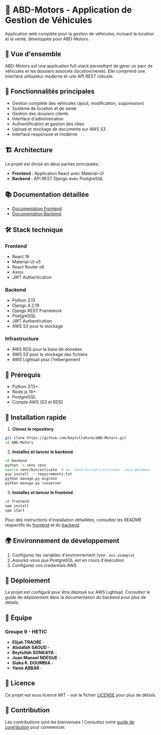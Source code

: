# 🚗 ABD-Motors - Application de Gestion de Véhicules

Application web complète pour la gestion de véhicules, incluant la location et la vente, développée pour ABD-Motors.

## 🌟 Vue d'ensemble

ABD-Motors est une application full-stack permettant de gérer un parc de véhicules et les dossiers associés (location/vente). Elle comprend une interface utilisateur moderne et une API REST robuste.

## 🚀 Fonctionnalités principales

- Gestion complète des véhicules (ajout, modification, suppression)
- Système de location et de vente
- Gestion des dossiers clients
- Interface d'administration
- Authentification et gestion des rôles
- Upload et stockage de documents sur AWS S3
- Interface responsive et moderne

## 🏗️ Architecture

Le projet est divisé en deux parties principales :

- **Frontend** : Application React avec Material-UI
- **Backend** : API REST Django avec PostgreSQL

## 📚 Documentation détaillée

- [Documentation Frontend](frontend/README.md)
- [Documentation Backend](backend/README.md)

## 🛠️ Stack technique

### Frontend
- React 18
- Material-UI v5
- React Router v6
- Axios
- JWT Authentication

### Backend
- Python 3.13
- Django 4.2.19
- Django REST Framework
- PostgreSQL
- JWT Authentication
- AWS S3 pour le stockage

### Infrastructure
- AWS RDS pour la base de données
- AWS S3 pour le stockage des fichiers
- AWS Lightsail pour l'hébergement

## 🚦 Prérequis

- Python 3.13+
- Node.js 16+
- PostgreSQL
- Compte AWS (S3 et RDS)

## 🔧 Installation rapide

1. **Clonez le repository**
```bash
git clone https://github.com/beytullahsnk/ABD-Motors.git
cd ABD-Motors
```

2. **Installez et lancez le backend**
```bash
cd backend
python -m venv venv
source venv/bin/activate  # ou `venv\Scripts\activate` sous Windows
pip install -r requirements.txt
python manage.py migrate
python manage.py runserver
```

3. **Installez et lancez le frontend**
```bash
cd frontend
npm install
npm start
```

Pour des instructions d'installation détaillées, consultez les README respectifs du [frontend](frontend/README.md) et du [backend](backend/README.md).

## 🌍 Environnement de développement

1. Configurez les variables d'environnement (voir `.env.example`)
2. Assurez-vous que PostgreSQL est en cours d'exécution
3. Configurez vos credentials AWS

## 🚀 Déploiement

Le projet est configuré pour être déployé sur AWS Lightsail. Consultez le guide de déploiement dans la documentation du backend pour plus de détails.

## 👥 Équipe

### Groupe 9 - HETIC

- **Elijah TRAORE** -
- **Abdallah SAOUD** - 
- **Beytullah SONKAYA** - 
- **Juan Manoel NDEGUE** - 
- **Siaka K. DOUMBIA** - 
- **Yanis ABBAR** - 

## 📝 Licence

Ce projet est sous licence MIT - voir le fichier [LICENSE](LICENSE) pour plus de détails.

## 🤝 Contribution

Les contributions sont les bienvenues ! Consultez notre [guide de contribution](CONTRIBUTING.md) pour commencer.
